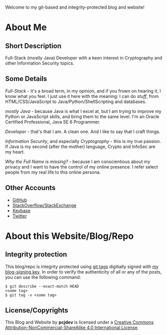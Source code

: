 Welcome to my git-based and integrity-protected blog and website!

About Me
=========

Short Description
------------------

Full-Stack (mostly Java) Developer with a keen interest in Cryptography
and other Information Security topics.

Some Details
-------------

_Full-Stack_ - it's a broad term, in my opinion, and if you frown on hearing it,
I know what you feel. I just use it here with the meaning: I can do _stuff_,
from HTML/CSS/JavaScript to Java/Python/ShellScripting and databases.

_mostly Java_ - because Java is what I excel at, but I am trying to improve
my Python or JavaScript skills, and bring them to the same level.
I'm an Oracle Certified Professional, Java SE 6 Programmer.

_Developer_ - that's that I am. A clean one. And I like to say that I craft things.

_Information Security_, and especially _Cryptography_ - this is my true passion.
If Java is my second (after the mother) language, Crypto and InfoSec are my heart.

_Why the Full Name is missing?_ - because I am conscientious about my privacy
and I want to have the control of my online presence. I refer select people from
my real life to this online persona.

Other Accounts
---------------

* [GitHub](https://github.com/pcjdev)
* [StackOverflow/StackExchange](https://stackexchange.com/users/11698810/pcjdev)
* [Keybase](https://keybase.io/pcjdev)
* [Twitter](https://twitter.com/pcjdev)


About this Website/Blog/Repo
=============================

Integrity protection
---------------------

This blog/repo is integrity protected using [git
tags](https://www.kernel.org/pub/software/scm/git/docs/git-tag.html) digitially
signed with [my blog-signing key](/keys/). In order to verify the
authenticity of all or any of the posts, you can use the following command:

    $ git describe --exact-match HEAD
    <some tag>
    $ git tag -v <some tag>

License/Copyrights
-------------------

This Blog and Website by **pcjdev** is licensed under a [Creative Commons
Attribution-NonCommercial-ShareAlike 4.0 International
License](http://creativecommons.org/licenses/by-nc-sa/4.0/).
